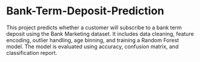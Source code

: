# Bank-Term-Deposit-Prediction
This project predicts whether a customer will subscribe to a bank term deposit using the Bank Marketing dataset. It includes data cleaning, feature encoding, outlier handling, age binning, and training a Random Forest model. The model is evaluated using accuracy, confusion matrix, and classification report.
